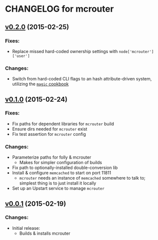 # CHANGELOG for mcrouter

## [v0.2.0] (2015-02-25)

### Fixes:

* Replace missed hard-coded ownership settings with `node['mcrouter']['user']`

### Changes:

* Switch from hard-coded CLI flags to an hash attribute-driven system, utilizing the [`magic` cookbook](https://github.com/sczizzo/magic-cookbook)

## [v0.1.0] (2015-02-24)

### Fixes:

* Fix paths for dependent libraries for `mcrouter` build
* Ensure dirs needed for `mcrouter` exist
* Fix test assertion for `mcrouter` config

### Changes:

* Parameterize paths for folly & mcrouter
    - Makes for simpler configuration of builds
* Fix path to optionally-installed double-conversion lib
* Install & configure `memcached` to start on port 11811
    - `mcrouter` needs an instance of `memcached` somewhere to talk to; simplest thing is to just install it locally
* Set up an Upstart service to manage `mcrouter`

## [v0.0.1] (2015-02-19)

### Changes:

* Initial release:
    - Builds & installs mcrouter

[v0.2.0]: https://github.com/evertrue/mcrouter-cookbook/compare/v0.1.0...v0.2.0
[v0.1.0]: https://github.com/evertrue/mcrouter-cookbook/compare/v0.0.1...v0.1.0
[v0.0.1]: https://github.com/evertrue/mcrouter-cookbook/compare/da547ce9...v0.0.1
